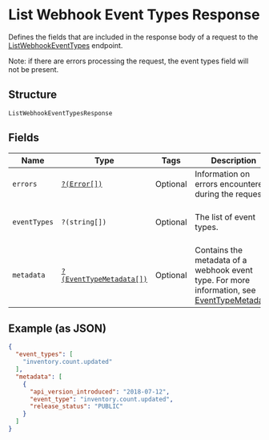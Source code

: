 
# List Webhook Event Types Response

Defines the fields that are included in the response body of
a request to the [ListWebhookEventTypes](../../doc/apis/webhook-subscriptions.md#list-webhook-event-types) endpoint.

Note: if there are errors processing the request, the event types field will not be
present.

## Structure

`ListWebhookEventTypesResponse`

## Fields

| Name | Type | Tags | Description | Getter | Setter |
|  --- | --- | --- | --- | --- | --- |
| `errors` | [`?(Error[])`](../../doc/models/error.md) | Optional | Information on errors encountered during the request. | getErrors(): ?array | setErrors(?array errors): void |
| `eventTypes` | `?(string[])` | Optional | The list of event types. | getEventTypes(): ?array | setEventTypes(?array eventTypes): void |
| `metadata` | [`?(EventTypeMetadata[])`](../../doc/models/event-type-metadata.md) | Optional | Contains the metadata of a webhook event type. For more information, see [EventTypeMetadata](../../doc/models/event-type-metadata.md). | getMetadata(): ?array | setMetadata(?array metadata): void |

## Example (as JSON)

```json
{
  "event_types": [
    "inventory.count.updated"
  ],
  "metadata": [
    {
      "api_version_introduced": "2018-07-12",
      "event_type": "inventory.count.updated",
      "release_status": "PUBLIC"
    }
  ]
}
```

